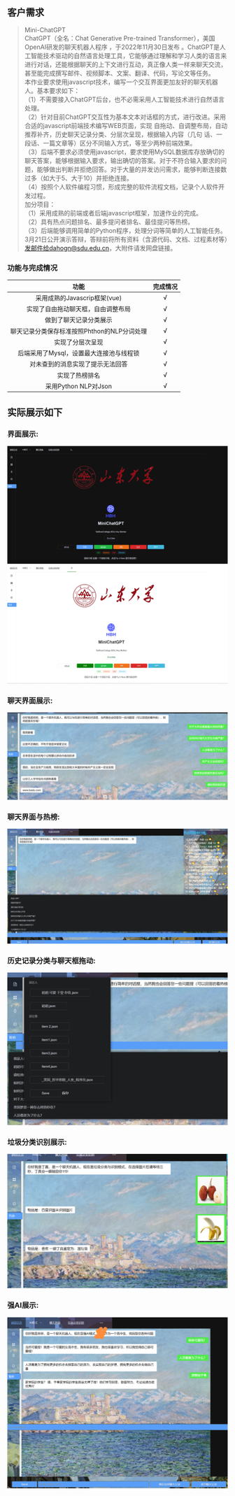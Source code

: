 ## 客户需求

> Mini-ChatGPT  
> ChatGPT（全名：Chat Generative Pre-trained Transformer），美国OpenAI研发的聊天机器人程序 ，于2022年11月30日发布 。ChatGPT是人工智能技术驱动的自然语言处理工具，它能够通过理解和学习人类的语言来进行对话，还能根据聊天的上下文进行互动，真正像人类一样来聊天交流，甚至能完成撰写邮件、视频脚本、文案、翻译、代码，写论文等任务。  
> 本作业要求使用javascript技术，编写一个交互界面更加友好的聊天机器人。基本要求如下：  
> （1）不需要接入ChatGPT后台，也不必需采用人工智能技术进行自然语言处理。  
> （2）针对目前ChatGPT交互性为基本文本对话框的方式，进行改进。采用合适的javascript前端技术编写WEB页面，实现 自拖动、自调整布局，自动推荐补齐，历史聊天记录分类、分层次呈现，根据输入内容（几句  话、一段话、一篇文章等）区分不同输入方式，等至少两种前端效果。  
> （3）后端不要求必须使用javascript，要求使用MySQL数据库存放确切的聊天答案，能够根据输入要求，输出确切的答案。对于不符合输入要求的问题，能够做出判断并拒绝回答。对于大量的并发访问需求，能够判断连接数过多（如大于5、大于10）并拒绝连接。  
> （4）按照个人软件编程习惯，形成完整的软件流程文档，记录个人软件开发过程。  
> 加分项目：  
> （1）采用成熟的前端或者后端javascript框架，加速作业的完成。  
> （2）具有热点问题排名、最多提问者排名、最佳提问等热榜。  
> （3）后端能够调用简单的Python程序，处理分词等简单的人工智能任务。  
> 3月21日公开演示答辩，答辩前将所有资料（含源代码、文档、过程素材等）发邮件给dahogn@sdu.edu.cn，大附件请发网盘链接。

### 功能与完成情况
|功能|完成情况|
|:---:|:---:|
|采用成熟的Javascrip框架(vue)|√|
|实现了自由拖动聊天框，自由调整布局|√|
|做到了聊天记录分类展示|√|
|聊天记录分类保存标准按照Phthon的NLP分词处理|√|
|实现了分层次呈现|√|
|后端采用了Mysql，设置最大连接池与线程锁|√|
|对未查到的消息实现了提示无法回答|√|
|实现了热榜排名|√|
|采用Python NLP对Json|√|

## 实际展示如下
### 界面展示:
![](https://github.com/hbhalpha/Mini-chatGPT/blob/main/images/%E7%95%8C%E9%9D%A2%E5%B1%95%E7%A4%BA1.png)
![](https://github.com/hbhalpha/Mini-chatGPT/blob/main/images/%E7%95%8C%E9%9D%A2%E5%B1%95%E7%A4%BA2.png)
### 聊天界面展示:
![](https://github.com/hbhalpha/Mini-chatGPT/blob/main/images/%E8%81%8A%E5%A4%A9%E7%95%8C%E9%9D%A2%E5%B1%95%E7%A4%BA.png)
### 聊天界面与热榜:
![](https://github.com/hbhalpha/Mini-chatGPT/blob/main/images/%E8%81%8A%E5%A4%A9%E7%95%8C%E9%9D%A2%E4%B8%8E%E7%83%AD%E6%A6%9C.jpg)
### 历史记录分类与聊天框拖动:
![](https://github.com/hbhalpha/Mini-chatGPT/blob/main/images/%E5%8E%86%E5%8F%B2%E8%AE%B0%E5%BD%95%E5%88%86%E7%B1%BB%E4%B8%8E%E8%81%8A%E5%A4%A9%E6%A1%86%E6%8B%96%E5%8A%A8.jpg)
### 垃圾分类识别展示:
![](https://github.com/hbhalpha/Mini-chatGPT/blob/main/images/%E5%9E%83%E5%9C%BE%E5%88%86%E7%B1%BB%E8%AF%86%E5%88%AB%E5%B1%95%E7%A4%BA.png)
### 强AI展示:
![](https://github.com/hbhalpha/Mini-chatGPT/blob/main/images/%E5%BC%BAAI%E5%B1%95%E7%A4%BA.png)
